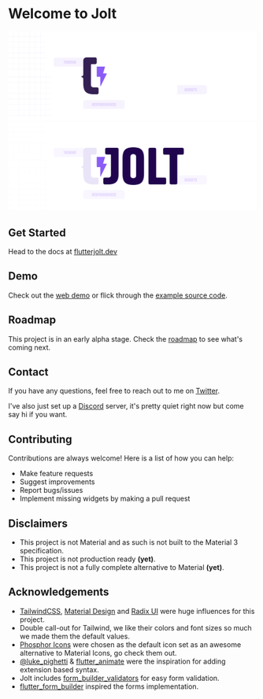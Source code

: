 # Welcome to Jolt

![Logo](./docs/public/cover_dark.png#gh-dark-mode-only)
![Logo](./docs/public/cover_light.png#gh-light-mode-only)

## Get Started
Head to the docs at [flutterjolt.dev](https://flutterjolt.dev)

## Demo

Check out the [web demo](https://example.flutterjolt.dev) or flick through the [example source code](https://github.com/asteroid-studios/jolt/tree/master/apps/example).

## Roadmap

This project is in an early alpha stage. Check the [roadmap](https://github.com/orgs/asteroid-studios/projects/3) to see what's coming next.

## Contact

If you have any questions, feel free to reach out to me on [Twitter](https://twitter.com/kane_wickman).

I've also just set up a [Discord](https://discord.gg/PqKeQD5S) server, it's pretty quiet right now but come say hi if you want.

## Contributing

Contributions are always welcome! Here is a list of how you can help:

- Make feature requests
- Suggest improvements
- Report bugs/issues
- Implement missing widgets by making a pull request

## Disclaimers

- This project is not Material and as such is not built to the Material 3 specification.
- This project is not production ready **(yet)**.
- This project is not a fully complete alternative to Material **(yet)**.


## Acknowledgements
- [TailwindCSS](https://tailwindcss.com/), [Material Design](https://m3.material.io/) and [Radix UI](https://www.radix-ui.com/) were huge influences for this project.
- Double call-out for Tailwind, we like their colors and font sizes so much we made them the default values.
- [Phosphor Icons](https://phosphoricons.com/) were chosen as the default icon set as an awesome alternative to Material Icons, go check them out.
- [@luke_pighetti](https://twitter.com/luke_pighetti) & [flutter_animate](https://pub.dev/packages/flutter_animate) were the inspiration for adding extension based syntax.
- Jolt includes [form_builder_validators](https://pub.dev/packages/form_builder_validators) for easy form validation.
- [flutter_form_builder](https://pub.dev/packages/flutter_form_builder) inspired the forms implementation.
